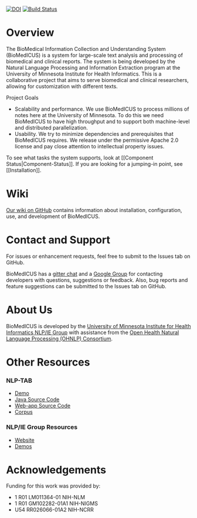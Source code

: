 [![DOI](https://zenodo.org/badge/51161341.svg)](https://zenodo.org/badge/latestdoi/51161341)
[![Build Status](https://travis-ci.org/nlpie/biomedicus.svg?branch=master)](https://travis-ci.org/nlpie/biomedicus)

Overview
========================================================================================================================

The BioMedical Information Collection and Understanding System (BioMedICUS) is a system for large-scale text analysis and processing of biomedical and clinical reports. The system is being developed by the Natural Language Processing and Information Extraction program at the University of Minnesota Institute for Health Informatics.
This is a collaborative project that aims to serve biomedical and clinical researchers, allowing for customization
with different texts.

Project Goals
- Scalability and performance. We use BioMedICUS to process millions of notes here at the University of Minnesota. To do this we need BioMedICUS to have high throughput and to support both machine-level and distributed parallelization. 
- Usability. We try to minimize dependencies and prerequisites that BioMedICUS requires. We release under the permissive Apache 2.0 license and pay close attention to intellectual property issues.

To see what tasks the system supports, look at [[Component Status|Component-Status]]. If you are looking for a jumping-in point, see [[Installation]].

Wiki
========================================================================================================================

[Our wiki on GitHub](https://github.com/nlpie/biomedicus/wiki) contains information about installation, configuration,
use, and development of BioMedICUS.

Contact and Support
========================================================================================================================
For issues or enhancement requests, feel free to submit to the Issues tab on GitHub.

BioMedICUS has a [gitter chat](https://gitter.im/biomedicus/biomedicus) and a [Google Group](https://groups.google.com/a/umn.edu/forum/#!forum/biomedicus) for contacting developers 
with questions, suggestions or feedback. Also, bug reports and feature suggestions can be submitted to the Issues tab on 
GitHub.

About Us
========================================================================================================================

BioMedICUS is developed by the
[University of Minnesota Institute for Health Informatics NLP/IE Group](http://www.bmhi.umn.edu/ihi/research/nlpie/)
with assistance from the
[Open Health Natural Language Processing \(OHNLP\) Consortium](http://ohnlp.org/index.php/Main_Page).


Other Resources
========================================================================================================================

### NLP-TAB

 *   [Demo](http://athena.ahc.umn.edu/nlptab)
 *   [Java Source Code](https://github.org/nlpie/nlptab)
 *   [Web-app Source Code](https://github.org/nlpie/nlptab-webapp)
 *   [Corpus](https://github.org/nlpie/nlptab-corpus)

### NLP/IE Group Resources

 *   [Website](http://www.bmhi.umn.edu/ihi/research/nlpie/resources/index.htm)
 *   [Demos](http://athena.ahc.umn.edu/)


Acknowledgements
========================================================================================================================

Funding for this work was provided by:

 *	1 R01 LM011364-01 NIH-NLM
 *	1 R01 GM102282-01A1 NIH-NIGMS
 *	U54 RR026066-01A2 NIH-NCRR
